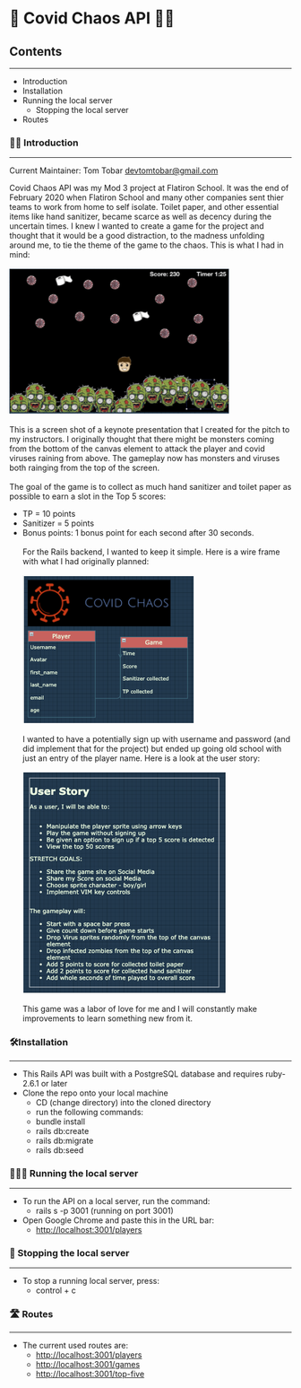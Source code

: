 # 🦠 Covid Chaos API 🧟‍♂️
## Contents 
-----------------------------
* Introduction 
* Installation
* Running the local server
    * Stopping the local server
* Routes 


### 👋🏼 Introduction 
-----------------------------
Current Maintainer: Tom Tobar <devtomtobar@gmail.com>

Covid Chaos API was my Mod 3 project at Flatiron School. It was the end of February 2020 when Flatiron School and many other companies sent thier teams to work from home to self isolate. Toilet paper, and other essential items like hand sanitizer, became scarce as well as decency during the uncertain times. I knew I wanted to create a game for the project and thought that it would be a good distraction, to the madness unfolding around me, to tie the theme of the game to the chaos.  This is what I had in mind:
</br></br>
![Keynote Mock Up](app/assets/images/keynote.png)
</br></br>
This is a screen shot of a keynote presentation that I created for the pitch to my instructors. I originally thought that there might be monsters coming from the bottom of the canvas element to attack the player and covid viruses raining from above. The gameplay now has monsters and viruses both rainging from the top of the screen. 
</br></br>
The goal of the game is to collect as much hand sanitizer and toilet paper as possible to earn a slot in the Top 5 scores:
</br>
* TP = 10 points
* Sanitizer = 5 points
* Bonus points: 1 bonus point for each second after 30 seconds. 
</br></br>
For the Rails backend, I wanted to keep it simple. Here is a wire frame with what I had originally planned:
</br></br>
![Wire Frame](app/assets/images/relations.png)
</br></br>
I wanted to have a potentially sign up with username and password (and did implement that for the project) but ended up going old school with just an entry of the player name. Here is a look at the user story:
</br></br>
![User Story](app/assets/images/user_story.png)
</br></br>
This game was a labor of love for me and I will constantly make improvements to learn something new from it. 


### 🛠Installation
-----------------------------
* This Rails API was built with a PostgreSQL database and requires ruby-2.6.1 or later
* Clone the repo onto your local machine
    * CD (change directory) into the cloned directory
    * run the following commands: 
    * bundle install
    * rails db:create
    * rails db:migrate
    * rails db:seed

### 🏃🏽‍♀️ Running the local server
-----------------------------
* To run the API on a local server, run the command:
    * rails s -p 3001 (running on port 3001)
* Open Google Chrome and paste this in the URL bar:
    * [http://localhost:3001/players](http://localhost:3001/players)

### 🛑 Stopping the local server
-----------------------------
* To stop a running local server, press:
    * control + c
### 🛣 Routes 
-----------------------------
* The current used routes are:
    * [http://localhost:3001/players](http://localhost:3001/players)
    * [http://localhost:3001/games](http://localhost:3001/games)
    * [http://localhost:3001/top-five](http://localhost:3001/top-five)